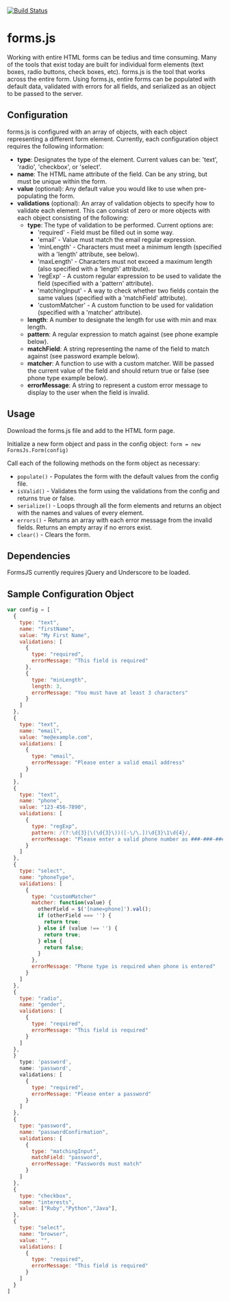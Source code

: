 [![Build Status](https://travis-ci.org/MikeDanaher/forms.js.svg?branch=master)](https://travis-ci.org/MikeDanaher/forms.js)

# forms.js

Working with entire HTML forms can be tedius and time consuming. Many of the tools that exist today are built for individual form elements (text boxes, radio buttons, check boxes, etc). forms.js is the tool that works across the entire form. Using forms.js, entire forms can be populated with default data, validated with errors for all fields, and serialized as an object to be passed to the server.

## Configuration

forms.js is configured with an array of objects, with each object representing a different form element. Currently, each configuration object requires the following information:

* **type**: Designates the type of the element. Current values can be: 'text', 'radio', 'checkbox', or 'select'.
* **name**: The HTML name attribute of the field. Can be any string, but must be unique within the form.
* **value** (optional): Any default value you would like to use when pre-populating the form.
* **validations** (optional): An array of validation objects to specify how to validate each element. This can consist of zero or more objects with each object consisting of the following:
  * **type**: The type of validation to be performed. Current options are:
    * 'required' - Field must be filled out in some way.
    * 'email' - Value must match the email regular expression.
    * 'minLength' - Characters must meet a minimum length (specified with a 'length' attribute, see below).
    * 'maxLength' - Characters must not exceed a maximum length (also specified with a 'length' attribute).
    * 'regExp' - A custom regular expression to be used to validate the field (specified with a 'pattern' attribute).
    * 'matchingInput' - A way to check whether two fields contain the same values (specified with a 'matchField' attribute).
    * 'customMatcher' - A custom function to be used for validation (specified with a 'matcher' attribute).
  * **length**: A number to designate the length for use with min and max length.
  * **pattern**: A regular expression to match against (see phone example below).
  * **matchField**: A string representing the name of the field to match against (see password example below).
  * **matcher**: A function to use with a custom matcher. Will be passed the current value of the field and should return true or false (see phone type example below).
  * **errorMessage**: A string to represent a custom error message to display to the user when the field is invalid.

## Usage

Download the forms.js file and add to the HTML form page.

Initialize a new form object and pass in the config object: `form = new FormsJs.Form(config)`

Call each of the following methods on the form object as necessary:

* `populate()` - Populates the form with the default values from the config file.
* `isValid()` - Validates the form using the validations from the config and returns true or false.
* `serialize()` - Loops through all the form elements and returns an object with the names and values of every element.
* `errors()` - Returns an array with each error message from the invalid fields. Returns an empty array if no errors exist.
* `clear()` - Clears the form.

## Dependencies

FormsJS currently requires jQuery and Underscore to be loaded.

## Sample Configuration Object

````javascript
var config = [
  {
    type: "text",
    name: "firstName",
    value: "My First Name",
    validations: [
      {
        type: "required",
        errorMessage: "This field is required"
      },
      {
        type: "minLength",
        length: 3,
        errorMessage: "You must have at least 3 characters"
      }
    ]
  },
  {
    type: "text",
    name: "email",
    value: "me@example.com",
    validations: [
      {
        type: "email",
        errorMessage: "Please enter a valid email address"
      }
    ]
  },
  {
    type: "text",
    name: "phone",
    value: "123-456-7890",
    validations: [
      {
        type: "regExp",
        pattern: /(?:\d{3}|\(\d{3}\))([-\/\.])\d{3}\1\d{4}/,
        errorMessage: "Please enter a valid phone number as ###-###-####"
      }
    ]
  },
  {
    type: "select",
    name: "phoneType",
    validations: [
      {
        type: "customMatcher"
        matcher: function(value) {
          otherField = $('[name=phone]').val();
          if (otherField === '') {
            return true;
          } else if (value !== '') {
            return true;
          } else {
            return false;
          }
        },
        errorMessage: "Phone type is required when phone is entered"
      }
    ]
  },
  {
    type: "radio",
    name: "gender",
    validations: [
      {
        type: "required",
        errorMessage: "This field is required"
      }
    ]
  },
  }
    type: 'password',
    name: 'password',
    validations: [
      {
        type: "required",
        errorMessage: "Please enter a password"
      }
    ]
  },
  {
    type: "password",
    name: "passwordConfirmation",
    validations: [
      {
        type: "matchingInput",
        matchField: "password",
        errorMessage: "Passwords must match"
      }
    ]
  },
  {
    type: "checkbox",
    name: "interests",
    value: ["Ruby","Python","Java"],
  },
  {
    type: "select",
    name: "browser",
    value: "",
    validations: [
      {
        type: "required",
        errorMessage: "This field is required"
      }
    ]
  }
]
````

